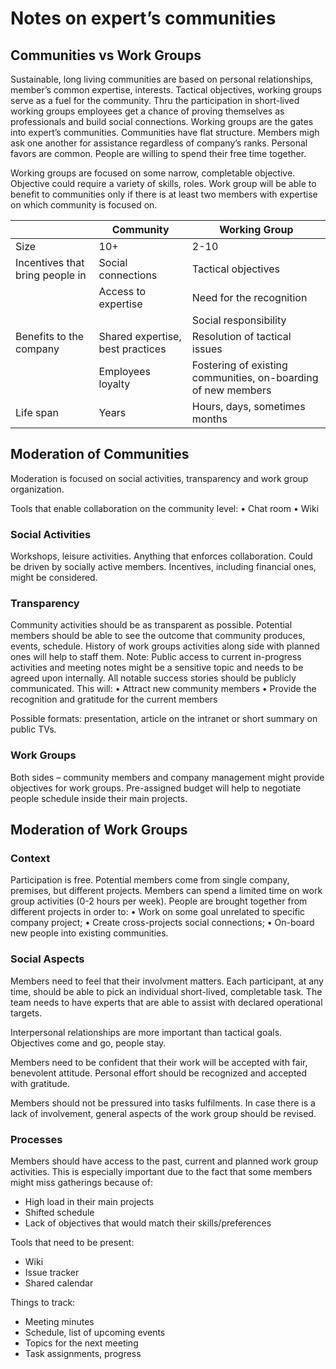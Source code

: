# Notes on expert’s communities 

## Communities vs Work Groups
Sustainable, long living communities are based on personal relationships, member’s common expertise, interests. Tactical objectives, working groups serve as a fuel for the community. 
Thru the participation in short-lived working groups employees get a chance of proving themselves as professionals and build social connections. Working groups are the gates into expert’s communities.
Communities have flat structure. Members migh ask one another for assistance regardless of company’s ranks. Personal favors are common. People are willing to spend their free time together. 

Working groups are focused on some narrow, completable objective. Objective could require a variety of skills, roles. Work group will be able to benefit to communities only if there is at least two members with expertise on which community is focused on. 

| | Community	| Working Group |
|-----------|---------|----------|
| Size	| 10+	| 2-10 |
|Incentives that bring people in | Social connections | Tactical objectives | 
| | Access to expertise | Need for the recognition |
| | | Social responsibility | 
| Benefits to the company | Shared expertise, best practices | Resolution of tactical issues |
| | Employees loyalty | Fostering of existing communities, on-boarding of new members |
| Life span	| Years	| Hours, days, sometimes months | 

## Moderation of Communities
Moderation is focused on social activities, transparency and work group organization.

Tools that enable collaboration on the community level:
•	Chat room
•	Wiki

### Social Activities
Workshops, leisure activities. Anything that enforces collaboration. 
Could be driven by socially active members. Incentives, including financial ones, might be considered.

### Transparency
Community activities should be as transparent as possible. Potential members should be able to see the outcome that community produces, events, schedule. History of work groups activities along side with planned ones will help to staff them.
Note: Public access to current in-progress activities and meeting notes might be a sensitive topic and needs to be agreed upon internally. 
All notable success stories should be publicly communicated. This will:
•	Attract new community members
•	Provide the recognition and gratitude for the current members

Possible formats: presentation, article on the intranet or short summary on public TVs.

### Work Groups
Both sides – community members and company management might provide objectives for work groups.
Pre-assigned budget will help to negotiate people schedule inside their main projects.

## Moderation of Work Groups
 
### Context
Participation is free. 
Potential members come from single company, premises, but different projects. Members can spend a limited time on work group activities (0-2 hours per week). 
People are brought together from different projects in order to:
•	Work on some goal unrelated to specific company project;
•	Create cross-projects social connections;
•	On-board new people into existing communities.

### Social Aspects
Members need to feel that their involvment matters. 
Each participant, at any time, should be able to pick an individual short-lived, completable task. 
The team needs to have experts that are able to assist with declared operational targets.

Interpersonal relationships are more important than tactical goals. Objectives come and go, people stay.

Members need to be confident that their work will be accepted with fair, benevolent attitude. Personal effort should be recognized and accepted with gratitude.

Members should not be pressured into tasks fulfilments. In case there is a lack of involvement, general aspects of the work group should be revised.

### Processes
Members should have access to the past, current and planned work group activities. 
This is especially important due to the fact that some members might miss gatherings because of:
* High load in their main projects
* Shifted schedule
* Lack of objectives that would match their skills/preferences 

Tools that need to be present:
* Wiki
* Issue tracker
* Shared calendar

Things to track:
* Meeting minutes
* Schedule, list of upcoming events 
* Topics for the next meeting
* Task assignments, progress